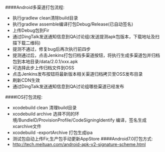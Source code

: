 ####Android多渠道打包流程:
- 执行gradlew clean清除build目录
- 执行gradlew assemble编译打包Debug/Release(已自动签名)
- 上传Debug包到Fir
- 通过DingTalk发送通知信息到QA讨论组(发送提测apk包版本，下载地址及扫描下载二维码)
- 提测不通过，修复bug后再次执行前四步
- 提测通过后，点击Jenkins打包归档多渠道按钮，将执行生成多渠道包并归档包到本地目录/data/2.0.1/xxx.apk
- 可选择此步上传归档文件到OSS
- 点击Jenkins发布按钮将最新版本相关渠道归档拷贝至OSS发布目录
- 刷新CDN生效
- 通过DingTalk发送通知信息到QA讨论组哪些渠道已经发布

####IOS打包流程:
- xcodebuild clean 清理build目录
- xcodebuild archive 选择不同的环境/BundleID/ProvisionProfile/CodeSigningIdentify 编译，签名生成xcarchive文件
- xcodebuild -exportArchive 打包生成ipa
- 测试包自动上传Fir,生产包手动更新AppStore
####Android7.0打包方式:
- http://tech.meituan.com/android-apk-v2-signature-scheme.html
